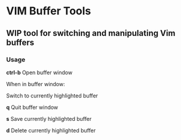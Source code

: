 # VIM Buffer Tools

## WIP tool for switching and manipulating Vim buffers

### Usage

**ctrl-b** Open buffer window

When in buffer window:

**<enter>** Switch to currently highlighted buffer

**q** Quit buffer window

**s** Save currently highlighted buffer

**d** Delete currently highlighted buffer

